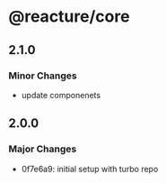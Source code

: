 # @reacture/core

## 2.1.0

### Minor Changes

- update componenets

## 2.0.0

### Major Changes

- 0f7e6a9: initial setup with turbo repo
